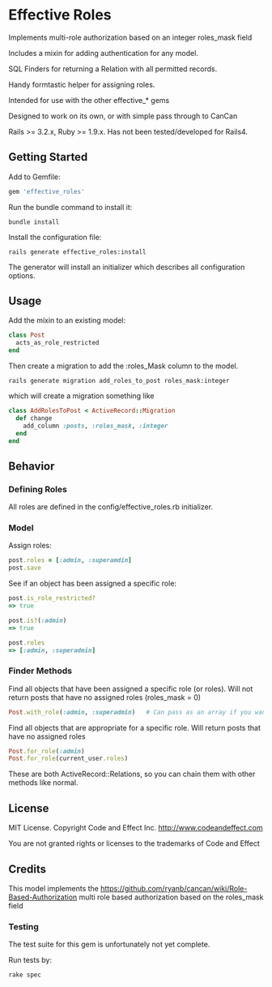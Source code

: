 # Effective Roles

Implements multi-role authorization based on an integer roles_mask field

Includes a mixin for adding authentication for any model.

SQL Finders for returning a Relation with all permitted records.

Handy formtastic helper for assigning roles.

Intended for use with the other effective_* gems

Designed to work on its own, or with simple pass through to CanCan

Rails >= 3.2.x, Ruby >= 1.9.x.  Has not been tested/developed for Rails4.


## Getting Started

Add to Gemfile:

```ruby
gem 'effective_roles'
```

Run the bundle command to install it:

```console
bundle install
```

Install the configuration file:

```console
rails generate effective_roles:install
```

The generator will install an initializer which describes all configuration options.

## Usage

Add the mixin to an existing model:

```ruby
class Post
  acts_as_role_restricted
end
```

Then create a migration to add the :roles_Mask column to the model.

```console
rails generate migration add_roles_to_post roles_mask:integer
```

which will create a migration something like

```ruby
class AddRolesToPost < ActiveRecord::Migration
  def change
    add_column :posts, :roles_mask, :integer
  end
end
```

## Behavior

### Defining Roles

All roles are defined in the config/effective_roles.rb initializer.

### Model

Assign roles:

```ruby
post.roles = [:admin, :superamdin]
post.save
```

See if an object has been assigned a specific role:

```ruby
post.is_role_restricted?
=> true

post.is?(:admin)
=> true

post.roles
=> [:admin, :superadmin]
```

### Finder Methods

Find all objects that have been assigned a specific role (or roles).  Will not return posts that have no assigned roles (roles_mask = 0)

```ruby
Post.with_role(:admin, :superadmin)   # Can pass as an array if you want
```

Find all objects that are appropriate for a specific role.  Will return posts that have no assigned roles

```ruby
Post.for_role(:admin)
Post.for_role(current_user.roles)
```

These are both ActiveRecord::Relations, so you can chain them with other methods like normal.

## License

MIT License.  Copyright Code and Effect Inc. http://www.codeandeffect.com

You are not granted rights or licenses to the trademarks of Code and Effect

## Credits

This model implements the https://github.com/ryanb/cancan/wiki/Role-Based-Authorization multi role based authorization based on the roles_mask field

### Testing

The test suite for this gem is unfortunately not yet complete.

Run tests by:

```ruby
rake spec
```
